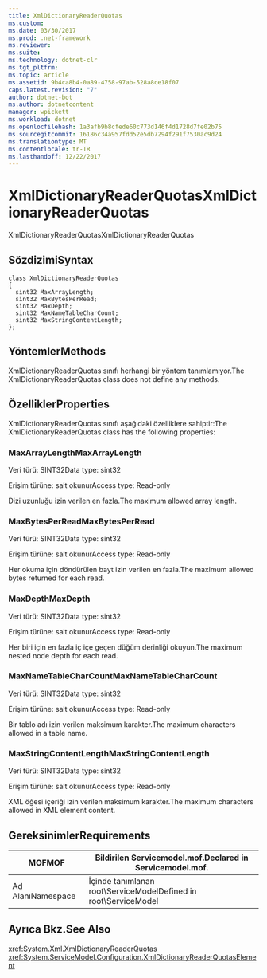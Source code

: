 ```yaml
---
title: XmlDictionaryReaderQuotas
ms.custom: 
ms.date: 03/30/2017
ms.prod: .net-framework
ms.reviewer: 
ms.suite: 
ms.technology: dotnet-clr
ms.tgt_pltfrm: 
ms.topic: article
ms.assetid: 9b4ca8b4-0a89-4758-97ab-528a8ce18f07
caps.latest.revision: "7"
author: dotnet-bot
ms.author: dotnetcontent
manager: wpickett
ms.workload: dotnet
ms.openlocfilehash: 1a3afb9b8cfede60c773d146f4d1728d7fe02b75
ms.sourcegitcommit: 16186c34a957fdd52e5db7294f291f7530ac9d24
ms.translationtype: MT
ms.contentlocale: tr-TR
ms.lasthandoff: 12/22/2017
---
```

# <a name="xmldictionaryreaderquotas"></a><span data-ttu-id="2c218-102">XmlDictionaryReaderQuotas</span><span class="sxs-lookup"><span data-stu-id="2c218-102">XmlDictionaryReaderQuotas</span></span>
<span data-ttu-id="2c218-103">XmlDictionaryReaderQuotas</span><span class="sxs-lookup"><span data-stu-id="2c218-103">XmlDictionaryReaderQuotas</span></span>  
  
## <a name="syntax"></a><span data-ttu-id="2c218-104">Sözdizimi</span><span class="sxs-lookup"><span data-stu-id="2c218-104">Syntax</span></span>  
  
```  
class XmlDictionaryReaderQuotas  
{  
  sint32 MaxArrayLength;  
  sint32 MaxBytesPerRead;  
  sint32 MaxDepth;  
  sint32 MaxNameTableCharCount;  
  sint32 MaxStringContentLength;  
};  
```  
  
## <a name="methods"></a><span data-ttu-id="2c218-105">Yöntemler</span><span class="sxs-lookup"><span data-stu-id="2c218-105">Methods</span></span>  
 <span data-ttu-id="2c218-106">XmlDictionaryReaderQuotas sınıfı herhangi bir yöntem tanımlamıyor.</span><span class="sxs-lookup"><span data-stu-id="2c218-106">The XmlDictionaryReaderQuotas class does not define any methods.</span></span>  
  
## <a name="properties"></a><span data-ttu-id="2c218-107">Özellikler</span><span class="sxs-lookup"><span data-stu-id="2c218-107">Properties</span></span>  
 <span data-ttu-id="2c218-108">XmlDictionaryReaderQuotas sınıfı aşağıdaki özelliklere sahiptir:</span><span class="sxs-lookup"><span data-stu-id="2c218-108">The XmlDictionaryReaderQuotas class has the following properties:</span></span>  
  
### <a name="maxarraylength"></a><span data-ttu-id="2c218-109">MaxArrayLength</span><span class="sxs-lookup"><span data-stu-id="2c218-109">MaxArrayLength</span></span>  
 <span data-ttu-id="2c218-110">Veri türü: SINT32</span><span class="sxs-lookup"><span data-stu-id="2c218-110">Data type: sint32</span></span>  
  
 <span data-ttu-id="2c218-111">Erişim türüne: salt okunur</span><span class="sxs-lookup"><span data-stu-id="2c218-111">Access type: Read-only</span></span>  
  
 <span data-ttu-id="2c218-112">Dizi uzunluğu izin verilen en fazla.</span><span class="sxs-lookup"><span data-stu-id="2c218-112">The maximum allowed array length.</span></span>  
  
### <a name="maxbytesperread"></a><span data-ttu-id="2c218-113">MaxBytesPerRead</span><span class="sxs-lookup"><span data-stu-id="2c218-113">MaxBytesPerRead</span></span>  
 <span data-ttu-id="2c218-114">Veri türü: SINT32</span><span class="sxs-lookup"><span data-stu-id="2c218-114">Data type: sint32</span></span>  
  
 <span data-ttu-id="2c218-115">Erişim türüne: salt okunur</span><span class="sxs-lookup"><span data-stu-id="2c218-115">Access type: Read-only</span></span>  
  
 <span data-ttu-id="2c218-116">Her okuma için döndürülen bayt izin verilen en fazla.</span><span class="sxs-lookup"><span data-stu-id="2c218-116">The maximum allowed bytes returned for each read.</span></span>  
  
### <a name="maxdepth"></a><span data-ttu-id="2c218-117">MaxDepth</span><span class="sxs-lookup"><span data-stu-id="2c218-117">MaxDepth</span></span>  
 <span data-ttu-id="2c218-118">Veri türü: SINT32</span><span class="sxs-lookup"><span data-stu-id="2c218-118">Data type: sint32</span></span>  
  
 <span data-ttu-id="2c218-119">Erişim türüne: salt okunur</span><span class="sxs-lookup"><span data-stu-id="2c218-119">Access type: Read-only</span></span>  
  
 <span data-ttu-id="2c218-120">Her biri için en fazla iç içe geçen düğüm derinliği okuyun.</span><span class="sxs-lookup"><span data-stu-id="2c218-120">The maximum nested node depth for each read.</span></span>  
  
### <a name="maxnametablecharcount"></a><span data-ttu-id="2c218-121">MaxNameTableCharCount</span><span class="sxs-lookup"><span data-stu-id="2c218-121">MaxNameTableCharCount</span></span>  
 <span data-ttu-id="2c218-122">Veri türü: SINT32</span><span class="sxs-lookup"><span data-stu-id="2c218-122">Data type: sint32</span></span>  
  
 <span data-ttu-id="2c218-123">Erişim türüne: salt okunur</span><span class="sxs-lookup"><span data-stu-id="2c218-123">Access type: Read-only</span></span>  
  
 <span data-ttu-id="2c218-124">Bir tablo adı izin verilen maksimum karakter.</span><span class="sxs-lookup"><span data-stu-id="2c218-124">The maximum characters allowed in a table name.</span></span>  
  
### <a name="maxstringcontentlength"></a><span data-ttu-id="2c218-125">MaxStringContentLength</span><span class="sxs-lookup"><span data-stu-id="2c218-125">MaxStringContentLength</span></span>  
 <span data-ttu-id="2c218-126">Veri türü: SINT32</span><span class="sxs-lookup"><span data-stu-id="2c218-126">Data type: sint32</span></span>  
  
 <span data-ttu-id="2c218-127">Erişim türüne: salt okunur</span><span class="sxs-lookup"><span data-stu-id="2c218-127">Access type: Read-only</span></span>  
  
 <span data-ttu-id="2c218-128">XML öğesi içeriği izin verilen maksimum karakter.</span><span class="sxs-lookup"><span data-stu-id="2c218-128">The maximum characters allowed in XML element content.</span></span>  
  
## <a name="requirements"></a><span data-ttu-id="2c218-129">Gereksinimler</span><span class="sxs-lookup"><span data-stu-id="2c218-129">Requirements</span></span>  
  
|<span data-ttu-id="2c218-130">MOF</span><span class="sxs-lookup"><span data-stu-id="2c218-130">MOF</span></span>|<span data-ttu-id="2c218-131">Bildirilen Servicemodel.mof.</span><span class="sxs-lookup"><span data-stu-id="2c218-131">Declared in Servicemodel.mof.</span></span>|  
|---------|-----------------------------------|  
|<span data-ttu-id="2c218-132">Ad Alanı</span><span class="sxs-lookup"><span data-stu-id="2c218-132">Namespace</span></span>|<span data-ttu-id="2c218-133">İçinde tanımlanan root\ServiceModel</span><span class="sxs-lookup"><span data-stu-id="2c218-133">Defined in root\ServiceModel</span></span>|  
  
## <a name="see-also"></a><span data-ttu-id="2c218-134">Ayrıca Bkz.</span><span class="sxs-lookup"><span data-stu-id="2c218-134">See Also</span></span>  
 <xref:System.Xml.XmlDictionaryReaderQuotas>  
 <xref:System.ServiceModel.Configuration.XmlDictionaryReaderQuotasElement>
